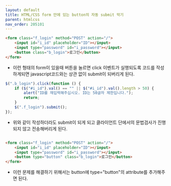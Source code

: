 ```yaml
---
layout: default
title: HTML/CSS form 안에 있는 button의 자동 submit 막기
parent: htmlcss
nav_order: 205101
---
```


```html
<form class="f_login" method="POST" action="/">
    <input id="i_id" placeholder="ID"></input>
    <input type="password" id="i_password"></input>
    <button class="b_login">로그인</button>
</form>
```
* 이런 형태의 form이 있을때 버튼을 눌르면 click 이벤트가 실행되도록 코드를 작성하게되면 javascript코드와는 상관 없이 submit이 되버리게 된다.

```js
$(".b_login").click(function () {
    if ($("#i_id").val() == "" || $("#i_id").val().length > 50) {
        alert("ID를 재입력해주십시오. ID는 50글자 제한입니다.");
        return;
    }
    $(".f_login").submit();
});
```
* 위와 같이 작성하더라도 submit이 되게 되고 클라이언트 단에서의 문법검사가 진행되지 않고 전송해버리게 된다.

```html

<form class="f_login" method="POST" action="/">
    <input id="i_id" placeholder="ID"></input>
    <input type="password" id="i_password"></input>
    <button type="button" class="b_login">로그인</button>
</form>
```
* 이런 문제를 해결하기 위해서는 button에 type="button"의 attribute를 추가해주면 된다.
